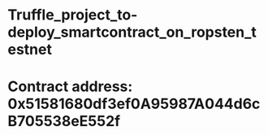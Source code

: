 # Truffle_project_to-deploy_smartcontract_on_ropsten_testnet

# Contract address: 0x51581680df3ef0A95987A044d6cB705538eE552f

